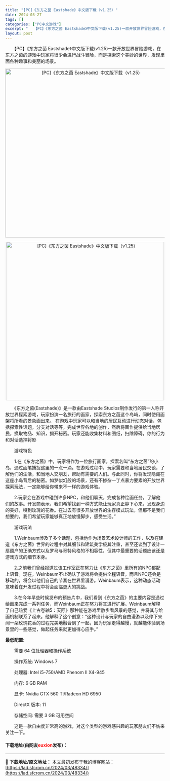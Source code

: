 ```yaml
---
title: "[PC]《东方之茵 Eastshade》中文版下载（v1.25）"
date: 2024-03-27
tags: []
categories: ["PC中文游戏"]
excerpt: "　　【PC】《东方之茵 Eastshade》中文版下载(v1.25)一款开放世界冒险游戏，在东方之茵的游戏中玩家将很少会进行战斗冒险，而是探索这个美妙的世界，发现里面各种趣事和美丽的场景。 　　《东方之茵(Eastshade)》是一款由Eastshade Studios制作发行的第一人称开放世界探索&hellip;"
layout: post
---
```


 <p>　　【PC】《东方之茵 Eastshade》中文版下载(v1.25)一款开放世界冒险游戏，在东方之茵的游戏中玩家将很少会进行战斗冒险，而是探索这个美妙的世界，发现里面各种趣事和美丽的场景。</p> <p align="center"><img align="" border="0" src="https://lad.sfcrom.cn/wp-content/uploads/2024/03/20240327_66036a680c615.webp" width="533" alt="[PC]《东方之茵 Eastshade》中文版下载（v1.25）" /></p> <p align="center"><img align="" border="0" src="https://lad.sfcrom.cn/wp-content/uploads/2024/03/20240327_66036a686a386.webp" width="500" alt="[PC]《东方之茵 Eastshade》中文版下载（v1.25）" /></p> <p>　　《东方之茵(Eastshade)》是一款由Eastshade Studios制作发行的第一人称开放世界探索游戏，玩家扮演一名旅行的画家，探索东方之茵这个岛屿，同时使用画架将所看的景象画出来。 在游戏中玩家可以和当地的居民互动进行动态对话，包括探索性话题，分支对话等等，完成世界各地的创作，然后将画作提供给当地居民，换取物品、知识，揭开秘密。玩家还能收集材料和图纸，扫除障碍，你的行为和对话选择将影</p> <p>　　游戏特色</p> <p>　　1.在《东方之茵》中，玩家将作为一位旅行画家，探索名叫&ldquo;东方之茵&rdquo;的小岛，通过画笔捕捉这里的一点一滴。在游戏过程中，玩家需要和当地居民交谈，了解他们的生活，和当地人交朋友，帮助有需要的人们。与此同时，你将发现隐藏在这座小岛背后的秘密。如梦似幻般的场景，还有不掺杂一丁点暴力要素的开放世界探索玩法，一定能够给你带来不一样的游戏体验。</p> <p>　　2.玩家会在游戏中碰到许多NPC，和他们聊天，完成各种绘画任务，了解他们的故事。开发商表示，我们希望找到一种方式能让玩家真正静下心来，发现身边的美好，嗅到玫瑰的花香。在过去有很多开放世界的生存模式玩法，但那不是我们想要的，我们希望玩家能够真正地放慢脚步，感受生活。&rdquo;</p> <p>　　游戏玩法</p> <p>　　1.Weinbaum涉及了多个话题，包括他作为场景艺术设计师的工作，以及在建造《东方之茵》世界的过程中对其细节和建筑美学极其注重，甚至还谈到了设计一扇窗户的正确方式以及罗马与哥特风格的不相容性，但其中最重要的话题应该还是游戏方式的细节本身。</p> <p>　　2.之前我们曾经报道过该工作室正在努力让《东方之茵》里所有的NPC都配上语音。现在，Weinbaum不止确认了游戏将会提供全程语音，而且NPC还会是移动的，将会以他们自己的节奏在世界里漫游。Weinbaum表示，这种动态活动意味着在开发过程中将会面临更大的挑战。</p> <p>　　3.在今年早些时候发布的预告片中，我们看到《东方之茵》的主要内容是通过绘画来完成一系列任务，而Weinbaum正在努力将其进行扩展。Weinbaum解释了自己热爱《上古卷轴5：天际》那种能在游戏里散步看风景的感觉，并将其与绘画机制联系了起来。他解释了这个创意：&ldquo;这种设计与玩家的自由漫游以及停下来闻一朵玫瑰花香的过程完美地融合到了一起，因为玩家走得越慢，就越能体验到场景里的一些感觉，做起任务来就更加得心应手。&rdquo;</p> <p><strong>最低配置:</strong></p> <p>　　需要 64 位处理器和操作系统</p> <p>　　操作系统: Windows 7</p> <p>　　处理器: Intel i5-750/AMD Phenom II X4-945</p> <p>　　内存: 6 GB RAM</p> <p>　　显卡: Nvidia GTX 560 Ti/Radeon HD 6950</p> <p>　　DirectX 版本: 11</p> <p>　　存储空间: 需要 3 GB 可用空间</p> <p>　　这是一款自由度非常高的游戏，对这个类型的游戏感兴趣的玩家朋友们不妨来关注一下。</p> <p><h4>下载地址(由网友<font color="red">euxion</font>发布)：</h4></p> 

---
📖 **下载地址/原文地址：** 本文最初发布于我的博客网站：[https://lad.sfcrom.cn/2024/03/48334/](https://lad.sfcrom.cn/2024/03/48334/)
